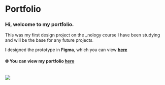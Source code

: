 # Portfolio

### Hi, welcome to my portfolio.

This was my first design project on the \_nology course I have been studying and will be the base for any future projects.

I designed the prototype in **Figma**, which you can view **[here](https://www.figma.com/file/5KhQ0iZGTDPSVlyacnWt3y/Portfolio-final)**

#### 🌐 You can view my portfolio [here](https://mpascoe21.github.io/Portfolio/)

<br>

<img src="https://media.giphy.com/media/DyC4L4w0wGRWsCBT6u/giphy.gif"/>
